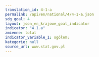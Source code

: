 ```yaml
---
translation_id: 4-1-a
permalink: /api/en/national/4/4-1-a.json
sdg_goal: 4
layout: json_en_krajowe_goal_indicator
indicator: "4.1.a"
zmienne: total
indicator_variable_1: ogółem;
kategorie: null
source_url: www.stat.gov.pl
---
```

